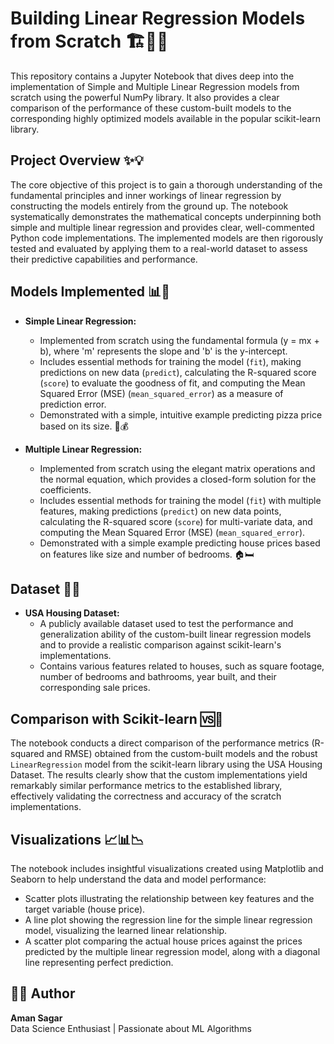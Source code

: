 # Building Linear Regression Models from Scratch 🏗️📏🧠

This repository contains a Jupyter Notebook that dives deep into the implementation of Simple and Multiple Linear Regression models from scratch using the powerful NumPy library. It also provides a clear comparison of the performance of these custom-built models to the corresponding highly optimized models available in the popular scikit-learn library.

## Project Overview ✨💡

The core objective of this project is to gain a thorough understanding of the fundamental principles and inner workings of linear regression by constructing the models entirely from the ground up. The notebook systematically demonstrates the mathematical concepts underpinning both simple and multiple linear regression and provides clear, well-commented Python code implementations. The implemented models are then rigorously tested and evaluated by applying them to a real-world dataset to assess their predictive capabilities and performance.

## Models Implemented 📊🐍

*   **Simple Linear Regression:**
    *   Implemented from scratch using the fundamental formula \(y = mx + b\), where 'm' represents the slope and 'b' is the y-intercept.
    *   Includes essential methods for training the model (`fit`), making predictions on new data (`predict`), calculating the R-squared score (`score`) to evaluate the goodness of fit, and computing the Mean Squared Error (MSE) (`mean_squared_error`) as a measure of prediction error.
    *   Demonstrated with a simple, intuitive example predicting pizza price based on its size. 🍕💰

*   **Multiple Linear Regression:**
    *   Implemented from scratch using the elegant matrix operations and the normal equation, which provides a closed-form solution for the coefficients.
    *   Includes essential methods for training the model (`fit`) with multiple features, making predictions (`predict`) on new data points, calculating the R-squared score (`score`) for multi-variate data, and computing the Mean Squared Error (MSE) (`mean_squared_error`).
    *   Demonstrated with a simple example predicting house prices based on features like size and number of bedrooms. 🏠🛏️

## Dataset 💾🏡

*   **USA Housing Dataset:**
    *   A publicly available dataset used to test the performance and generalization ability of the custom-built linear regression models and to provide a realistic comparison against scikit-learn's implementations.
    *   Contains various features related to houses, such as square footage, number of bedrooms and bathrooms, year built, and their corresponding sale prices.

## Comparison with Scikit-learn 🆚🔬

The notebook conducts a direct comparison of the performance metrics (R-squared and RMSE) obtained from the custom-built models and the robust `LinearRegression` model from the scikit-learn library using the USA Housing Dataset. The results clearly show that the custom implementations yield remarkably similar performance metrics to the established library, effectively validating the correctness and accuracy of the scratch implementations.

## Visualizations 📈📊📉

The notebook includes insightful visualizations created using Matplotlib and Seaborn to help understand the data and model performance:

*   Scatter plots illustrating the relationship between key features and the target variable (house price).
*   A line plot showing the regression line for the simple linear regression model, visualizing the learned linear relationship.
*   A scatter plot comparing the actual house prices against the prices predicted by the multiple linear regression model, along with a diagonal line representing perfect prediction.

## 🧑‍💻 Author

**Aman Sagar**  
Data Science Enthusiast | Passionate about ML Algorithms
